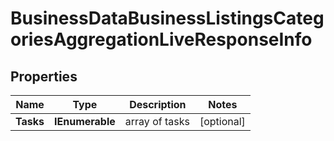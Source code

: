 # BusinessDataBusinessListingsCategoriesAggregationLiveResponseInfo


## Properties

| Name | Type | Description | Notes |
|------------ | ------------- | ------------- | -------------|
**Tasks** | **IEnumerable<BusinessDataBusinessListingsCategoriesAggregationLiveTaskInfo>** | array of tasks |[optional]|